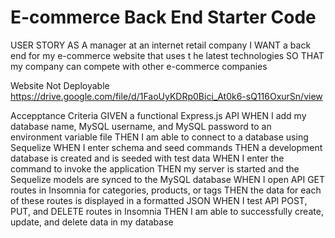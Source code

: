 # E-commerce Back End Starter Code

USER STORY 
AS A manager at an internet retail company
I WANT a back end for my e-commerce website that uses t
he latest technologies
SO THAT my company can compete with other e-commerce companies

Website 
Not Deployable
https://drive.google.com/file/d/1FaoUyKDRp0Bici_At0k6-sQ116OxurSn/view

Accepptance Criteria 
GIVEN a functional Express.js API
WHEN I add my database name, MySQL username, and MySQL password to an environment variable file
THEN I am able to connect to a database using Sequelize
WHEN I enter schema and seed commands
THEN a development database is created and is seeded with test data
WHEN I enter the command to invoke the application
THEN my server is started and the Sequelize models are synced to the MySQL database
WHEN I open API GET routes in Insomnia for categories, products, or tags
THEN the data for each of these routes is displayed in a formatted JSON
WHEN I test API POST, PUT, and DELETE routes in Insomnia
THEN I am able to successfully create, update, and delete data in my database 